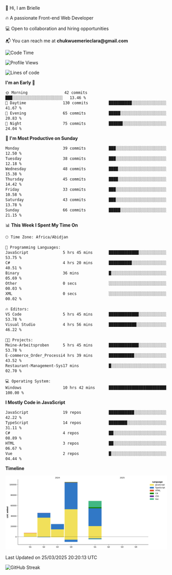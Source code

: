 <div align="left">
  <p>👋 Hi, I am Brielle</p>
  <p>🔥 A passionate Front-end Web Developer</p>
  <p>💻 Open to collaboration and hiring opportunities</p>
  <p>📬 You can reach me at <strong>chukwuemerieclara@gmail.com</strong></p>
</div>


 
 <!--START_SECTION:waka-->
![Code Time](http://img.shields.io/badge/Code%20Time-548%20hrs%2045%20mins-blue)

![Profile Views](http://img.shields.io/badge/Profile%20Views-0-blue)

![Lines of code](https://img.shields.io/badge/From%20Hello%20World%20I%27ve%20Written-250.3%20thousand%20lines%20of%20code-blue)

**I'm an Early 🐤** 

```text
🌞 Morning                42 commits          ███░░░░░░░░░░░░░░░░░░░░░░   13.46 % 
🌆 Daytime                130 commits         ██████████░░░░░░░░░░░░░░░   41.67 % 
🌃 Evening                65 commits          █████░░░░░░░░░░░░░░░░░░░░   20.83 % 
🌙 Night                  75 commits          ██████░░░░░░░░░░░░░░░░░░░   24.04 % 
```
📅 **I'm Most Productive on Sunday** 

```text
Monday                   39 commits          ███░░░░░░░░░░░░░░░░░░░░░░   12.50 % 
Tuesday                  38 commits          ███░░░░░░░░░░░░░░░░░░░░░░   12.18 % 
Wednesday                48 commits          ████░░░░░░░░░░░░░░░░░░░░░   15.38 % 
Thursday                 45 commits          ████░░░░░░░░░░░░░░░░░░░░░   14.42 % 
Friday                   33 commits          ███░░░░░░░░░░░░░░░░░░░░░░   10.58 % 
Saturday                 43 commits          ███░░░░░░░░░░░░░░░░░░░░░░   13.78 % 
Sunday                   66 commits          █████░░░░░░░░░░░░░░░░░░░░   21.15 % 
```


📊 **This Week I Spent My Time On** 

```text
🕑︎ Time Zone: Africa/Abidjan

💬 Programming Languages: 
JavaScript               5 hrs 45 mins       █████████████░░░░░░░░░░░░   53.75 % 
C#                       4 hrs 20 mins       ██████████░░░░░░░░░░░░░░░   40.51 % 
Binary                   36 mins             █░░░░░░░░░░░░░░░░░░░░░░░░   05.69 % 
Other                    0 secs              ░░░░░░░░░░░░░░░░░░░░░░░░░   00.03 % 
XML                      0 secs              ░░░░░░░░░░░░░░░░░░░░░░░░░   00.02 % 

🔥 Editors: 
VS Code                  5 hrs 45 mins       █████████████░░░░░░░░░░░░   53.78 % 
Visual Studio            4 hrs 56 mins       ████████████░░░░░░░░░░░░░   46.22 % 

🐱‍💻 Projects: 
Meine-Arbeitsproben      5 hrs 45 mins       █████████████░░░░░░░░░░░░   53.78 % 
E-commerce_Order_Processi4 hrs 39 mins       ███████████░░░░░░░░░░░░░░   43.52 % 
Restaurant-Management-Sys17 mins             █░░░░░░░░░░░░░░░░░░░░░░░░   02.70 % 

💻 Operating System: 
Windows                  10 hrs 42 mins      █████████████████████████   100.00 % 
```

**I Mostly Code in JavaScript** 

```text
JavaScript               19 repos            ███████████░░░░░░░░░░░░░░   42.22 % 
TypeScript               14 repos            ████████░░░░░░░░░░░░░░░░░   31.11 % 
C#                       4 repos             ██░░░░░░░░░░░░░░░░░░░░░░░   08.89 % 
HTML                     3 repos             ██░░░░░░░░░░░░░░░░░░░░░░░   06.67 % 
Vue                      2 repos             █░░░░░░░░░░░░░░░░░░░░░░░░   04.44 % 
```



**Timeline**

![Lines of Code chart](https://raw.githubusercontent.com/Brielle28/Brielle28/main/assets/bar_graph.png)


 Last Updated on 25/03/2025 20:20:13 UTC
<!--END_SECTION:waka-->

![GitHub Streak](https://github-readme-streak-stats.herokuapp.com/?user=Brielle28)



